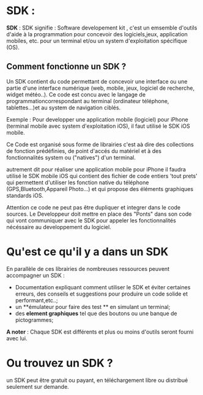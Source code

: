 ﻿# SDK : 
**SDK** : SDK signifie : Software developement kit , c'est un emsemble d'outils d'aide à la programmation pour concevoir des logiciels,jeux, application mobiles, etc. pour un terminal et/ou un system d'exploitation spécifique (OS).


 ## Comment fonctionne un SDK ? 

Un SDK contient du code permettant de concevoir une interface ou une partie d'une interface numérique (web, mobile, jeux, logiciel de recherche, widget météo..). Ce code est concu avec le langage de programmationcorrespondant au terminal (ordinateur téléphone, tablettes...)et au system de navigation ciblés.

Exemple : Pour developper une application mobile (logiciel) pour iPhone (terminal mobile avec system d'exploitation iOS), il faut utilisé le SDK iOS mobile.

Ce Code est organisé sous forme de librairies c'est aà dire des collections de fonction prédéfinies, de point  d'accés du matériel et à des fonctionnalités system ou ("natives") d'un terminal.

autrement dit pour réaliser une application mobile pour iPhone il faudra utilisé le SDK mobile iOS qui contient des fichier de code entiers 'tout prets' qui permettent d'utiliser les fonction native du téléphone (GPS,Bluetooth,Appareil Photo...) et qui propose des éléments graphiques standards iOS.

Attention ce code ne peut pas être dupliquer et integrer dans le code sources. Le Developpeur doit mettre en place des "Ponts" dans son code qui vont communiquer avec le SDK pour appeler les fonctionnalités nécéssaire au developpement du logiciel.

# Qu'est ce qu'il y a dans un SDK

En parallèle de ces librairies de nombreuses ressources peuvent accompagner un SDK : 

 - Documentation expliquant comment utiliser le SDK et éviter certaines erreurs, des conseils et suggestions pour produire un code solide et performant,etc..;
 - un **émulateur pour faire des test ** en simulant un terminal;
 - des **element graphiques** tel que des boutons ou une banque de pictogrammes;
 
 **A noter** : Chaque SDK est différents et plus ou moins d'outils seront fourni avec lui.

# Ou trouvez un SDK ? 

un SDK peut être gratuit ou payant, en téléchargement libre ou distribué seulement sur demande.

